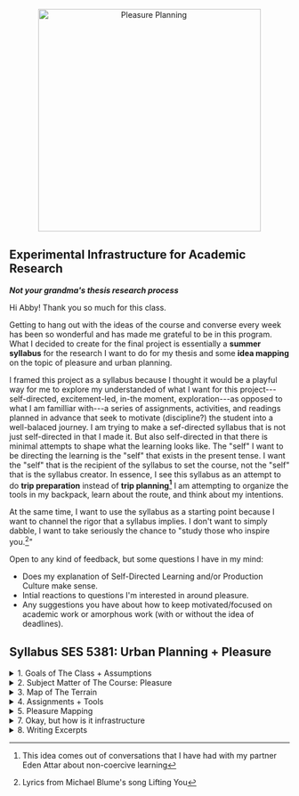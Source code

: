 

<p align="center"><img alt="Pleasure Planning" src="https://user-images.githubusercontent.com/34726888/163224100-940fcf9e-c267-498f-8417-932e645f3ccf.png" width="400" /></p>

## Experimental Infrastructure for Academic Research 
**_Not your grandma's thesis research process_**

Hi Abby! Thank you so much for this class.   

Getting to hang out with the ideas of the course and converse every week has been so wonderful and has made me grateful to be in this program. What I decided to create for the final project is essentially a **summer syllabus** for the research I want to do for my thesis and some **idea mapping** on the topic of pleasure and urban planning. 

I framed this project as a syllabus because I thought it would be a playful way for me to explore my understanded of what I want for this project---self-directed, excitement-led, in-the moment, exploration---as opposed to what I am familliar with---a series of assignments, activities, and readings planned in advance that seek to motivate (discipline?) the student into a well-balaced journey. I am trying to make a sef-directed syllabus that is not just self-directed in that I made it. But also self-directed in that there is minimal attempts to shape what the learning looks like. The "self" I want to be directing the learning is the "self" that exists in the present tense. I want the "self" that is the recipient of the syllabus to set the course, not the "self" that is the syllabus creator. In essence, I see this syllabus as an attempt to do **trip preparation** instead of **trip planning[^1]** I am attempting to organize the tools in my backpack, learn about the route, and think about my intentions. 

At the same time, I want to use the syllabus as a starting point because I want to channel the rigor that a syllabus implies. I don't want to simply dabble, I want to take seriously the chance to "study those who inspire you.[^2]"

Open to any kind of feedback, but some questions I have in my mind:
  * Does my explanation of Self-Directed Learning and/or Production Culture make sense. 
  * Intial reactions to questions I'm interested in around pleasure.  
  * Any suggestions you have about how to keep motivated/focused on academic work or amorphous work (with or without the idea of deadlines). 






[^1]: This idea comes out of conversations that I have had with my partner Eden Attar about non-coercive learning
[^2]: Lyrics from Michael Blume's song Lifting You

## Syllabus SES 5381: Urban Planning + Pleasure 

<details> 
<summary> 1. Goals of The Class + Assumptions </summary>
  
## Broad Objectives
 
 1. Read writers across a variety of disciplines who have inspired me. 
 2. Generate a body of "permanent notes" that discuss ideas from works I have read
 3. Cultivate enthousiasm for my proposed thesis topic
 4. Learn about pleasure
 
## Secondary Objectives 
 
 1. Develop a "topic" or "reasearch question" that could be used for a Masters Thesis
 2. Be able to speak knowledgably about writers I admire
 3. Learn more about strategies to stay motivated/dedicated through an amorphous project
 
## Assumptions
 1. I will try to work on this project for ~75% of the summer. Summer is 15 weeks, so the project will cover around **11 weeks**
 2. I don't wish to set expectations of time, but I imagine trying to make at **least 4 hours** a week for the project. 
  ```
\|/          (__)    
     `\------(oo)
       ||    (__)
       ||w--||     \|/
   \|/
  
 ```
 
</details>



</details>

<details> 
  <summary> 2. Subject Matter of The Course: Pleasure </summary>
 
 .. 
This summer course will be an exploration of P L E A S U R E. I'm interested in thinking about pleasure as a political act of liberation taking notes from work such as Audre Lorde's _Erotic As Power_ and Adriene Maree Brown's _Pleasure Activism_. 
  
  ### Some questions that are kicking-off this exploration of pleasure 
  * What are conditions for equitable pleasure (prison abolition, surveillance, policing)?
  * What can planners learn from sex educators? Can we move away from abstinence-only approaches to public drinking, skateboarding, napping, camping, psychadelic drugs, etc.?
  * What is the relationship between pleasure and growth, denied pleasure and development? 
  * How to make the case that pleasure is important and shouldnt be written off the second there is a potential for a lawsuit?
  * What makes a place pleasurable? What are different "triggers" for feeling pleasure? Are these treated seriously in newly designed projects? 
  * Men gets sports fields, where are spaces dedicated for women/femine pleasure?
  * How do subcultures make room for pleasure?
  
  ![image](https://user-images.githubusercontent.com/34726888/164605316-8cbc89f1-602b-4795-b13b-96a576cdc8d1.png)
   ```
\|/          (__)    
     `\------(oo)
       ||    (__)
       ||w--||     \|/
   \|/
  
 ```
  </details>

<details> 
  <summary> 3. Map of The Terrain </summary>
 
  Below is a map of the terrain. These are a group of individuals whose work I am especially interested in looking at.  
   ![image](https://user-images.githubusercontent.com/34726888/163025688-c885a776-0ce5-42c8-90d7-ecf0a43b96ab.png)
 
**A _sample_ walk through this terrain could look like**
 
Week 1 & 2: Adrienee Maree Brown, Pleasure Activism  
Week 3 & 4: Deschooling Society, Ivan Illich  
Week 5 & 6: Braiding Sweet Grass, Robin Will Kimmerrer  
Week 7: A City Is Not A Tree, Christopher Alexander  
Week 8: If on a Winter's Night Traveler, Italo Calvino  
Week 9:  Skyrise For Harlem, June Jordan  
Week 10: Lo-Tek, Julia Watson  
Week 11: Death and Life of Great American Cities, Jane Jacobs  

  
  
   ```
\|/          (__)    
     `\------(oo)
       ||    (__)
       ||w--||     \|/
   \|/
  
 ```
  </details>
  
<details>
 <summary> 4. Assignments + Tools </summary>
 
In additions to tackling readings, this project will be combined with me exploring and using my own version of the Zettlekasten Method. 
 
 ### Weekly Assignments
By Monday 1:30pm of each week, the assignment for this course will be to:
 * 1. have made **3 permanent notes** based on the prior week's readings
 * 2. have **added the citation information** for that week's reading notes
 * 3. have **re-read last week's notes** and play with them in obsidian  
 
I see these three weekly tasks as a fairly low bar. The idea is that this is the floor, and that ideally I would end up doing more most weeks. I have set them at a level that I hopefully will not feel shame for not being able to hit a lofty goal, but also would result in 33 permanent notes (which is decently substantial). 
 
 <details> 
  <summary> 1. Permanent Notes </summary>
 
  Permanent notes are part of the Zettlekasten method. A method of thinking, writing and notetaking developed by the the prolific 20th-century German Sociologist Niklas Luhmann (1927-1988).  Luhmann's sytem which employed the clever use of a "slip box" is documented in his own writing, "[Kommunikation mit Zettelkästen](http://luhmann.surge.sh/communicating-with-slip-boxes) (Communicating with Slip Boxes) as well as in Sonkhe Ahren's book, [How To Take Smart Notes](https://www.sloww.co/how-to-take-smart-notes/). A fundamental component of the method is taking fleeting notes--the notes we make as we go through our day, listen to a lecture, read a paper-- into **permanent notes**. 

  A permanent note is:   
--> A single idea that is fully explained, in your own words, using complete sentences.   
--> That includes full citation information

There are a few reasons for creating permanent notes:

1. **Longevity of the note** Creating permanent notes allows the idea we have to not dissapear. While a quick note we jot down will make sense to us for a certain time interval, after a few years, notes that are jotted down in the moment lose their meaning. 
We might remember the keyword, but lose the context or clarity of what exactly a note meant. 

2. **Forces a check for comprehension** Often when we hear or read something, we believe we understand it. It is often not until we go to write it down or carefully explain it to someone else that we realize that there are holes in our understanding, or worse, that the idea doesn't make sense at all. 
By forcing the note taker to write out the idea in full, it provides the note taker a chance to guage how well the information is understood as well as providing an opportunity to return to the source material while it is still close by. 

3. **Ability to then sequence the notes.** Once the note/idea is translated into a permanent note or card, we now heve the incredible ability to connect that note/idea to other notes/ideas. 
 </details>


<details> 
 <summary> 2. citation for reading notes </summary>
 
 The way I usually take reading notes is that I make a quasai table of contents. For example, see notes for Safiya Noble.
 ![image](https://user-images.githubusercontent.com/34726888/166835788-3722c62b-40e2-42c8-a177-d8ac4a6652a5.png)

 This method of notetaking generally is a good way for me to jog my memory of what the article was about, and is fairly easy to make. While it is more difficult to do if I consume books orally, creating a rough map of the argument is still possible. The hardest part frequently is making the citation. The idea is to have the citation made at the beginning of the week so that it encourages me to add reading notes. 
 
 All of my reading notes [live here](https://github.com/SageGrey/exp-exp-exp/blob/main/improbabilityDrive/1_bib-bib-bib.md). (I wanna sort this soon, but for the time being, it is in alphabetical order) 
 
 </details>

<details>
 <summary> Obsidian </summary>
 
  I have found a tool called obsidian that lets me visualize my "permanent notes" which are currently stored as markdown files in github. I want to play around more with this software and figure out how I can use it to make connections between ideas. 
 
  ![image](https://user-images.githubusercontent.com/34726888/166834128-a1a455fa-c138-45a5-b774-da2f20208870.png)

 </details>
 
</details> 

<details> 
<summary> 5. Pleasure Mapping </summary>
  
 ## Pleasure Mapping Group Exercise: Beta Test
The following is a description of an exercise I would like to run with my friends in a casual setting as a way to expand my conception of what spatial pleasure is. 
 
**Materials:**  
2-3 pieces of paper, a writing instrument, a sharpie/thick marker  

The goal of pleasure mapping is to explore  
--what in our environment gives us pleasure  
--what actions bring us pleasure   
--where are places that give us pleasure   
--what are the conditions necessary for pleasure  

### Before We Begin
I’m using this exercise as a way to inform my own understanding of places and pleasure in the process to write a thesis. If you would like to share anything you make in this mapping exercise with me, I would be grateful. However, you do not need to. I will also have some sharpies that you can use to redact anything you write if you would like to share some, but not all of what comes up

### Step One: Warm Up (5 minutes): 
With whoever is sitting next to you.   
Take a minute to think of a place that brings you pleasure.  
Share it with your partner/group and discuss what about that place brings you pleasure.  
_Option to share with full group depending on time_


### Step Two (5 minutes): 
Pick a city, neighborhood or area that you know well.  
On a piece of paper list places that you find pleasurable or places where you have experienced pleasure in that place.   

 
### Step Three (5 minutes):
Choose 2-3 places from the above list.   
If you have chosen two places, take one of the pieces of paper and fold it length-wise (hot-dog style). If you chose 3 places, fold the paper in thirds lengthwise. At the top of the columns you have created, write your chosen place.  Underneath list out as many attributes/qualities/descriptions of each place as you can think of. 

### Step Four: 
Is there anything that these places have in common with each other? If so, flip over the piece of paper and write anything they have in common down.   

### Step Five:
From here, I would want to break into group discussion. But before we dig in, I want everyone to pull up the second page. This page is for a free-form pleasure map. The idea here is a place for your mind to go wild.  I want you to fill this page with as many pleasurable things, places, amenities, activities, anything that you can think of. These can be real, imagined, or historic. I will give everyone two minutes to start their list now, but feel free to add to this list as the discussion unfolds.  

### Step Six: 
Redact.  
There is of course no requirement that you share either of your pages with me, but If you want to choose, I would love to have these papers (or pictures of them). You do not need to share anything at all. But If you do want to share, but you would like to redact anything before you share it, I have some markers that you can use. 

```
\|/          (__)    
     `\------(oo)
       ||    (__)
       ||w--||     \|/
   \|/
  
```
  </details> 

<details> 
  <summary> 7. Okay, but how is it infrastructure </summary>
  ...  
  .. 
  
*"Dont write the only thesis you can write. Write the thesis that only you can write. --Umberto Echo*  
 
### Production Culture + What can be gained from writing a thesis  
About four weeks ago around fifteen MUPs sat on the floor of 7 Sumner. The group was coming together after having broken off into small discussion groups as part of a student-led design charette to discuss frustrations with MUP Core Studio. After a representative from each group had presented takeaways from their presvious disucssions, someone offered a topic for discussion that had come through the critiques. *Production Culture*. The idea was that what we were contending with is a culture at the GSD (and in society generally) that has chosen to prioritize deliverables over learning. Instead of the core of our education being in service to our desired learning outcomes, we felt that our learning was being treated as a secondary objective in the process to create tangible deliverables. 

This idea of Production Culture has stuck with me over the last few weeks. In this assignment, I have been trying to think about how production culture applies to the MUP thesis process that I am about to begin. The more I thought about these two ideas together, the more it seemed that the masters thesis itself is a relic of productivity culture. The research process is designed around producing a deliverable object that meets specific length requirements and industry standards in the time alloted. In the abstract world where everything goes smoothly, hitting these requirements seems A-ok. But what happens when there are bumps in the road? Periods where time and energy is crucnhed and not sufficient? For me a tell-tale sign of productivity culture is that when sacrifices are made, what is eligbile to be cut is not the deliverable (ex the number of pages the thesis is) but the quality of the learning and thinking that has gone into it (ex just stay up late and fill some pages as quickly as possible). 
  
My pitch is that I am using this assignment to design the (infra)structure of a research process that treats the _deliverable/written thesis_ as a secondary outcome to learning. A process that prioritizes internal success ahead of external success *(see below)*  and that attemots to avoids certain pitfals *(see below)*. I do not think there is anything inherently wrong with deliverables. I think the ability to communicate effectively is vitally important. What this instead is attempting to do is to develop a process that will let me find what I want to say first, and then, and only then, communicate. 
  
#### Ways that a masters thesis can be considered a success  
####  External (Production Culture)
     1. It wins academic awards
     2. It is published in a journal 
     3. It is cited by other academics
     4. It helps the writer get into a phD program (or other job)
 #### Internal (What Im Aiming For)
     5. The writer spent a lot of time thinking about exactly what they want to think about
     6. The writer learns something they care about while writing it

#### Pitfalls To Avoid

      1. A process where you write your argument, then search for materials that support your argument
      2. A process where you get stuck writing about something that doesn't interest you. 
      3. A process that when time gets crunched, what is sacrificed is the substance while the "making it look neat/tidy" is treated as the non-negotiable neccesity
      
 
  
```
\|/          (__)    
     `\------(oo)
       ||    (__)
       ||w--||     \|/
   \|/
```  
</details> 
  
<details> 
  <summary> 8. Writing Excerpts </summary>
  
** Hi Abby! ** No pressure to read this section, this is just a place where I've put some writings that I've done in the last few weeks for History and Theory that are about pleasure. 
 # 
  # Pleasure Planning: 
### What American cities could learn from sex-positive education. 

It is almost easier to name what you cannot do in public spaces in the United States than it is to name what you can do. You cannot drink, you cannot play loud music, you cannot sell food, you cannot take recreational drugs, you cannot skateboard, you cannot sell wares, you cannot play with your dog off-leash, you cannot pitch a tent, you cannot nap, you cannot hang a hammock. What can you do? You can play oversized chess. 
  <details>
    <summary> img 1 </summary>
    
![image](https://user-images.githubusercontent.com/34726888/164143650-ea232f39-53a0-43b3-9194-57e15109722d.png)
  </details>
    

In her opening remarks decrying the state of planning in the Death and Life of Great American Cities, Jane Jacobs writes about contemporary projects that planners have made describing them as “marvels of dullness and regimentation, sealed against any buoyancy or vitality of city life…civic centers that are avoided by everyone, but bums, who have fewer choices of loitering places than others (62, Jacobs)”  This critique builds to her larger point that there is a tremendous folly in the way that planners are approaching their work, instead of learning from places where cities are vibrant and thriving such as The South End in Boston or Morningside Heights in NYC, they are relying on expertise. 

The field of Urban Planning has changed quite a bit since Jacobs wrote Great American Cities. Top-down planning of Robert Moses, urban renewal, and highway expansion have shifted towards “communicative planning” approaches that seek to involve community input. But even while these changes (that presumably, Jacobs would have supported) have shifted, critiques of planners creating sterile, lifeless environments remain. I argue that one reason we continue this creation of lackluster space is that we have not sufficiently taken up Jacob’s challenge to learn from cites as “laboratories of trial and error” where  “failure and success in city building and city design(63, Jacobs)”  is made apparent. Instead, we rely on digital renderings and “theories about cities (Jacobs, 66).”

I believe one of the “theories about cities” that damages our ability to create thriving public spaces is the assumption that activities with the potential to bother others are nuisances, that they are not critical, and that public space is improved when they are banned. This manner of handling potential harm by prohibiting it is essentially the civic equivalent of an abstinence-only sex education curriculum. We take a pleasurable activity that has inherent risks, but instead of attempting to manage the risks, we attempt to prevent the behavior entirely. Like abstinence, this method is deeply flawed. First, people are probably going to do the pleasurable thing anyway, and if they do, they will be approaching it already in the mindset of a “transgressor.” And secondly, pleasure is critically important to thriving. 
<details> 
  <summary> images 2 &3 </summary>
 
  ![image](https://user-images.githubusercontent.com/34726888/164143674-6605eac8-dbd7-4fed-80e4-60d3bd5205dd.png)
![image](https://user-images.githubusercontent.com/34726888/164143698-f267daa4-bf8f-43f6-b356-506c7295649a.png)
  
  </details>
  
As far as form goes, Redwood City Plaza (Redwood City, CA) and Parque México (Mexico City) are remarkably similar places. Redwood City Plaza was recently upgraded as part of a municipal planning project in the last decade (CDP, 2014) and Parque Mexico was renovated in 2008 (GCDMX, 2015). Both have a grand, sprawling paved area with water features, well-maintained planters, and plenty of places to sit. Both are near high-density, mixed-income residential neighborhoods. However, one is an uncomfortable wasteland and one is a beloved cultural hub. In Parque México, there are skateboarders grinding on railings, numerous vendors hawking food, dancers moving to loud music, men sitting on ledges drinking, dogs off leashes, kids kicking soccer balls, and teenagers smoking. In Redwood City, there is a singular office worker squinting at a laptop.
 I am not trying to argue that what makes Parque Mexico a successful public space is exclusively its permissiveness to behaviors that are traditionally prohibited in the US. But I do want to point out that many of the things that are bringing people pleasure in Parque Mexico  are things that are prohibited in American Parks. Looking at diverse groups of folks enjoying the park at golden hour, it is hard to justify any of those activities as anti-social or deviant. This then poses the question, where do our beliefs about what behaviors are acceptable come from? What is shaping our understanding of how a plaza should be used? Do these assumptions and attitudes, like assumptions about sex and sexuality, come from experience, or from what was modeled/taught to us?





#### Works Cited

Jacobs, Jane. 1961. “The Kind of Problem a City Is.” In The Death and Life of Great American Cities. New York: Random House, pp.3-25.

“Redwood City Development Projects.” City of Redwood City, 2022. https://www.redwoodcity.org/city-hall/current-projects/development-projects

“Parque México.” Wikipedia, 2022. https://es.wikipedia.org/wiki/Parque_M%C3%A9xico

  

 # Necesary Conditions for Pleasure: 
## Could Woonerfs be Reparative?

Just a little over a year ago Daunte Wright, a 20-year-old driving down a street in Minneapolis was pulled over by the police for a routine traffic stop. If you were around last year, you know the rest. 


For many of us, the last few years have provided more than enough evidence that the police need to be abolished, or at the very least, defunded. But for many, the resistance to heed calls for abolishing prisons or defunding the police stems not from a disagreement about the role prisons or police place in oppressing black and brown communities, but an inability to fathom what a world without them could look like. One way perhaps that we can tap into this imagination is to think about places and spaces in our society where we already don’t believe that we need policing. For example, imagine a very happy, hyper, young girl running to her younger brother. First imagine her along the edge of a swimming pool, then imagine her running through a wide-open field. In the first example, we can easily imagine the need of a lifeguard telling her to slow-down. However, in the second case, there is no need for her behavior to be controlled. The difference between these two situations is one of terrain. One terrain is treacherous and to be safe, it needs rules, and if it needs rules, it needs rule-enforcers. The other terrain is safe, it does not need rules, and so it does not need rule enforcers. 


In the article Reparative Planning in Action: The Case of Alliance for Community Transit- Los Angeles Song et al describe how the work of the transit advocacy group ACT-LA attempts to “shift the  narrative around transit safety beyond policing” (Song et al, 11).  Part of this work involved the group working with Angelenos to develop a “web of unsafety” that creates an understanding of what makes people feel unsafe—broken elevators, poor lighting, bad smells, long wait times, etc.  (Song, 2022). The argument underlying this work is that deep investment in public transit can create an environment that is safe, not because it is policed, but because it is no longer neglected. And by creating an environment that is “safe,” the need for law-enforcement is hobbled. 

The idea that ACT-LA uses of shifting the safety narrative can also apply to other forms of transit. Imagine a typical residential American street with two-lanes of traffic, broken sidewalks, and a playground. This terrain requires ‘policing’ because it is inherently treacherous. The laws of how fast a car can go is set not by the terrain, but by the imposition of a speed limit, signals such as stop signs and traffic lights, complex licensing and permitting of who is allowed to drive, and safety standards for the vehicles themselves. All entities that, to be effective, likely need to be externally enforced. So what would it mean to think about road safety beyond policing? It could mean redesigning the street in such a way  that the speed and manner by which a car navigates is not set by laws, but instead by the physical terrain. 
  
  
<details>
    <summary> img 1 & 2 </summary>


![image](https://user-images.githubusercontent.com/34726888/164143393-6736a287-5ec6-43cd-8a3c-d0f2af87c1e9.png)

![image](https://user-images.githubusercontent.com/34726888/164143300-d51b8294-2c45-4b8c-a2da-e2b7076bd6fb.png)
  </details>
  Take for example Woonerfs, the Dutch Street Typology that creates “shared streets’ by eliminating use-distinctions and introducing non-linear paths. These typologies, when implemented correctly, tend to force cars into significantly slower (and thus safer) speeds. Importantly, they also go beyond “traffic calming” measures like speed bumps that only seek to control behavior, as they simultaneously improve the experience of walking, biking and other modes of movement that have been made unpleasant and unsafe by our former city planners  in order to facilitate automotive traffic.


In 2016, while the focus of police violence was still two states away in Ferguson, Missouri, city officials in Minneapolis unveiled the city’s first “Woonerf” at Mill City Corner.  The project was implemented by the developers of Mill City Quarter Apartments and altered a 500 ft road between two much larger streets. <details> <summary> img 3 </summary>
    
![image](https://user-images.githubusercontent.com/34726888/164143351-74feefbe-348c-44a4-a5f9-9db4e8cc9ca4.png)

  </details>I mention this somewhat paltry example of civic improvement to emphasize that I do not believe that ad-hoc woonerf projects will save us. Nor am I trying to say that the only way to end law-enforcement is to remove laws. Instead, what I am trying to argue is that the project to defund the police and abolish prisons is a project of coalition building and advocacy, but it is also a project  of observation and imagination.  In the epilogue to his article What Do We Mean When We Say, “Structural Racism?” Walter Johnson ends his piece with a critique of the response Emerson Electric, a manufacturing company in Ferguson, Missouri had to the Michael Brown protests. In response to the events of the summer surfacing the militarization, state-sponsored segregation and terror facing the community of Ferguson, Emerson Electric launched a run-of-the mill “talent identification” based scholarship that funded  the education of a few youths in the neighborhood. Johnson goes on to write, “The uprising in Ferguson, the outrage and direct action of people in the streets, has provided us with the opportunity to see our times anew. It is up to us to have the presence of mind to seize the moment.”  Emerson Electric by simply giving money to what businesses like Emerson Electric have always given money to was not seizing the moment. Municipal officials by funding the departments that municipal officials have always funded will not be seizing the moment. We need new responses.  




#### Works Cited

Johnson, Walter. 2016. “What do We Mean When We Say, ‘Structural Racism’ A Walk Down West Florissant Avenue, Ferguson Missouri.” Kalfou, 3(1). Spring 2016: 36-66.

Song, Lily, et al. 2022. (forthcoming). Reparative Planning in Action: The Case of Alliance for Community Transit- Los Angele

Song, Lily “On Reparative Infrastructure Planning and Design.” Histories and Theories of Urban Planning, 4/19/2022, Graduate School Of Design, Cambridge MA, 

“Woonerf Woonerf.”  MillCityQuarter.com, 2022. https://www.millcityquarter.com/woonerf.
  
 
 # Pleasure and Anti-Growth
  
  In a talk this past week describing the explosion of Condominiums and HOAs in the past 50 years, researcher/writer Evan McKenzie brought up the point that there is a pervasive myth that supply is just passively responding to what demand is. When in fact, supply is often aggressively promoting and creating conditions that induce demand. Abby's writing on REA pushing for growth is in essence a perfect example of this.
I think something that this myth of passive supply does is weaken the awareness of satiation. Growth in the modern capitalist era is not simply an increase of people who want goods/services, but in increase in how much an individual wants. This expansion of how much the individual wants tends to be treated as an unlimited capacity that is only limited by their means. However, where does this notion of unlimited capacity come from? We do not want to eat an unlimited amount, at some point we are full. We do not want to sleep an unlimited amount, at some point we want to get up. We do not want to have unlimited sex, at some point we are satiated. I think a way to think about this unlimited consumption is about ways that our satisfaction or satiation can be hidden or denied, and this is where Supply comes in. Advertisements are launched that tell us that the way that we are currently are is deficient, ugly, unhappy, backwards. They create in other words, an idea that we are Unsatisfied that seeks to overshadow any intrinsic conceptions of satiation. Taken to the extreme, I think that there is an argument to be made that while the general perception is that supply is passively responding to demand, a more realistic framing is that demand is largely just passively responding to supply (and the conditions that supply has created).
I was especially interested in the quote about "weakening dreams" and I wonder is there  a connection between growth, denial of satisfaction, and weakened dreams?
Below, an unsupported manifesto:
  
```
 Pleasure = Satisfaction
Satisfaction = Satiated
Satiated = Enough
Enough = Anti-Growth
Pleasure = Anti-Growth
  
  
denied pleasure = dissatisfaction
dissatisfaction = yearning
yearning = wanting more
wanting more = growth
denied pleasure = growth  
```
  
   
```
\|/          (__)    
     `\------(oo)
       ||    (__)
       ||w--||     \|/
   \|/
 ``` 
  
</details>

</details>


